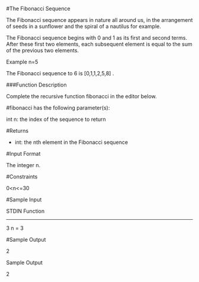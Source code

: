 #The Fibonacci Sequence

The Fibonacci sequence appears in nature all around us, in the arrangement of seeds in a sunflower and the spiral of a nautilus for example.

The Fibonacci sequence begins with 0 and 1 as its first and second terms. After these first two elements, each subsequent element is equal to the sum of the previous two elements.


Example
n=5

The Fibonacci sequence to 6 is [0,1,1,2,5,8] . 

###Function Description

Complete the recursive function fibonacci in the editor below.

#fibonacci has the following parameter(s):

int n: the index of the sequence to return

#Returns
- int: the nth element in the Fibonacci sequence

#Input Format

The integer n.

#Constraints

0<n<=30

#Sample Input

STDIN   Function
-----   --------
3       n = 3

#Sample Output

2


Sample Output

2
